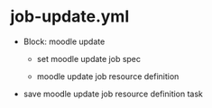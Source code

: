 



# job-update.yml


* Block: moodle update

    * set moodle update job spec

    * moodle update job resource definition

* save moodle update job resource definition task
